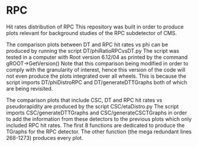 # RPC
Hit rates distribution of RPC
This repository was built in order to produce plots relevant for background studies of the RPC subdetector of CMS.

The comparison plots between DT and RPC hit rates vs phi can be produced by running the script DT/phiRatioRPCvsDT.py
The script was tested in a computer with Root version 6.12/04 as printed by the command gROOT->GetVersion() 
Note that this comparison being modified in order to comply with the granularity of interest, hence this version of
the code will not even produce the plots integrated over all wheels. This is because the script imports DT/phiDistroRPC
and DT/generateDTTGraphs both of which are being revisited.


The comparison plots that include CSC, DT and RPC hit rates vs pseudorapidity are produced by the script CSC/etaDistro.py
The script imports CSC/generateDTTGraphs and CSC/generateCSCTGraphs in order to add the information from these detectors to
the previous plots which only included RPC hit rates. The first 8 functions are dedicated to produce the TGraphs for the RPC
detector. The other function (the mega redundant lines 268-1273) produces every plot.
